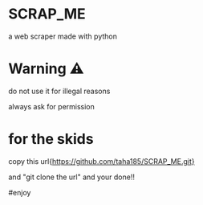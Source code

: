 # SCRAP_ME
a web scraper made with python
# Warning ⚠️ 
do not use it for illegal reasons

always ask for permission 
# for the skids
copy this url{https://github.com/taha185/SCRAP_ME.git}

and "git clone the url" 
and your done!!

#enjoy
